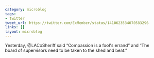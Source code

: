```yaml
---
category: microblog
tags:
- twitter
tweet_url: https://twitter.com/ExMember/status/1410623534070583296
links: []
layout: microblog
---
```

Yesterday, @LACoSheriff said “Compassion is a fool's errand” and “The board of supervisors need to be taken to the shed and beat.”
